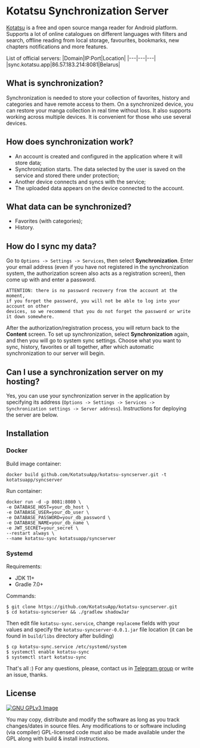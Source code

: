 # Kotatsu Synchronization Server

[Kotatsu](https://github.com/KotatsuApp/Kotatsu) is a free and open source manga reader for Android platform. Supports a lot of online catalogues on different languages with filters and search, offline reading from local storage, favourites, bookmarks, new chapters notifications and more features.

List of official servers:
|Domain|IP:Port|Location|
|---|---|---|
|sync.kotatsu.app|86.57.183.214:8081|Belarus|

## What is synchronization?
Synchronization is needed to store your collection of favorites, history and categories and have remote access to them. On a synchronized device, you can restore your manga collection in real time without loss. It also supports working across multiple devices. It is convenient for those who use several devices.

## How does synchronization work?
 - An account is created and configured in the application where it will store data;
 - Synchronization starts. The data selected by the user is saved on the service and stored there under protection;
 - Another device connects and syncs with the service;
 - The uploaded data appears on the device connected to the account.

## What data can be synchronized?
 - Favorites (with categories);
 - History.
 
## How do I sync my data?
Go to `Options -> Settings -> Services`, then select **Synchronization**. Enter your email address (even if you have not registered in the synchronization system, the authorization screen also acts as a registration screen), then come up with and enter a password. 

    ATTENTION: there is no password recovery from the account at the moment,
	if you forget the password, you will not be able to log into your account on other 
	devices, so we recommend that you do not forget the password or write it down somewhere. 

After the authorization/registration process, you will return back to the **Content** screen. To set up synchronization, select **Synchronization** again, and then you will go to system sync settings. Choose what you want to sync, history, favorites or all together, after which automatic synchronization to our server will begin.

## Can I use a synchronization server on my hosting?
Yes, you can use your synchronization server in the application by specifying its address (`Options -> Settings -> Services -> Synchronization settings -> Server address`). Instructions for deploying the server are below.

## Installation
### Docker
Build image container:

    docker build github.com/KotatsuApp/kotatsu-syncserver.git -t kotatsuapp/syncserver
	
Run container:

    docker run -d -p 8081:8080 \
	-e DATABASE_HOST=your_db_host \
	-e DATABASE_USER=your_db_user \
	-e DATABASE_PASSWORD=your_db_password \
	-e DATABASE_NAME=your_db_name \
	-e JWT_SECRET=your_secret \
	--restart always \
	--name kotatsu-sync kotatsuapp/syncserver
	  
### Systemd
Requirements: 
- JDK 11+
- Gradle 7.0+

Commands:

    $ git clone https://github.com/KotatsuApp/kotatsu-syncserver.git
    $ cd kotatsu-syncserver && ./gradlew shadowJar

Then edit file `kotatsu-sync.service`, change `replaceme` fields with your values and specify the `kotatsu-syncserver-0.0.1.jar` file location (it can be found in `build/libs` directory after buliding)

	$ cp kotatsu-sync.service /etc/systemd/system
	$ systemctl enable kotatsu-sync
	$ systemctl start kotatsu-sync
	
That's all :)
For any questions, please, contact us in [Telegram group](https://t.me/kotatsuapp) or write an issue, thanks.
 
## License

[![GNU GPLv3 Image](https://www.gnu.org/graphics/gplv3-127x51.png)](http://www.gnu.org/licenses/gpl-3.0.en.html)

You may copy, distribute and modify the software as long as you track changes/dates in source files. Any modifications
to or software including (via compiler) GPL-licensed code must also be made available under the GPL along with build &
install instructions.
